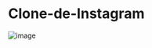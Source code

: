 # Clone-de-Instagram
![image](https://user-images.githubusercontent.com/99970715/167511772-162c7014-7342-4a58-8561-33171dfa4fc5.png)
